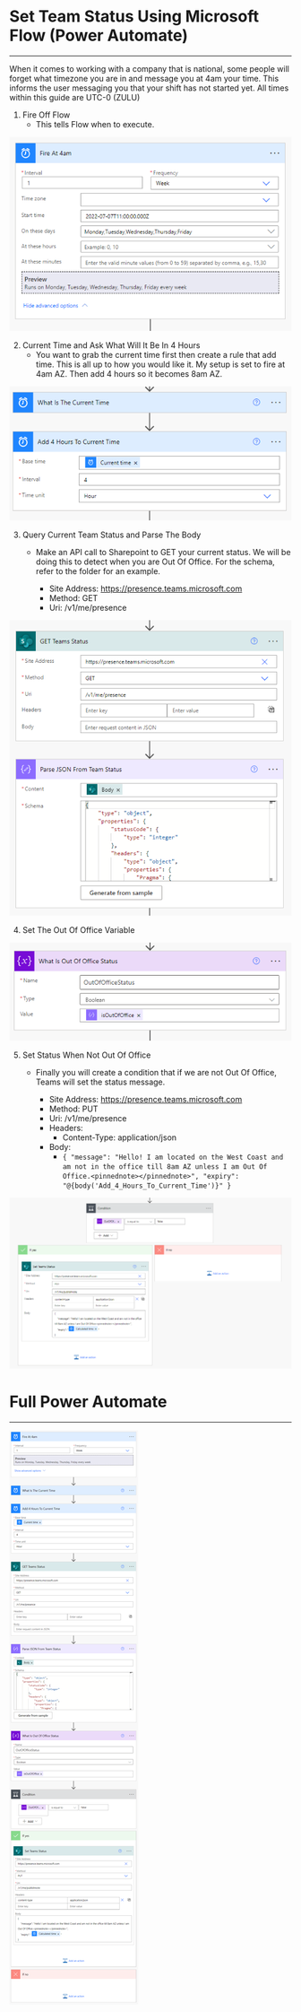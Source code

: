 # Set Team Status Using Microsoft Flow (Power Automate)
***
When it comes to working with a company that is national, some people will forget what timezone you are in and message you at 4am your time. This informs the user messaging you that your shift has not started yet. All times within this guide are UTC-0 (ZULU)

1. Fire Off Flow
    - This tells Flow when to execute.

![Step1](images/Step1.png)

2. Current Time and Ask What Will It Be In 4 Hours
    - You want to grab the current time first then create a rule that add time. This is all up to how you would like it. My setup is set to fire at 4am AZ. Then add 4 hours so it becomes 8am AZ.

![Step2](images/Step2.png)

3. Query Current Team Status and Parse The Body
    - Make an API call to Sharepoint to GET your current status. We will be doing this to detect when you are Out Of Office. For the schema, refer to the folder for an example.

        - Site Address: https://presence.teams.microsoft.com
        - Method: GET
        - Uri: /v1/me/presence

![Step3](images/Step3.png)

4. Set The Out Of Office Variable

![Step4](images/Step4.png)

5. Set Status When Not Out Of Office
    - Finally you will create a condition that if we are not Out Of Office, Teams will set the status message.

        - Site Address: https://presence.teams.microsoft.com
        - Method: PUT
        - Uri: /v1/me/presence
        - Headers:
            - Content-Type: application/json
        - Body:
            - `{
            "message": "Hello! I am located on the West Coast and am not in the office till 8am AZ unless I am Out Of Office.<pinnednote></pinnednote>",
            "expiry": "@{body('Add_4_Hours_To_Current_Time')}"
            }`

![Step5](images/Step5.png)



# Full Power Automate
***
![FullFlow](images/FullFlow.png)
